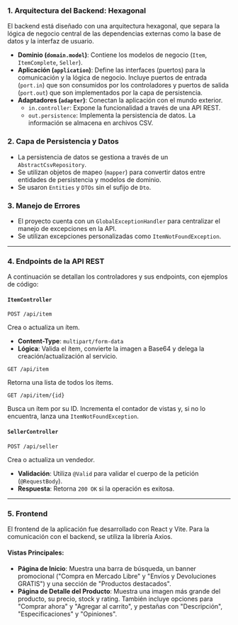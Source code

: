 ### 1. Arquitectura del Backend: Hexagonal

El backend está diseñado con una arquitectura hexagonal, que separa la lógica de negocio central de las dependencias externas como la base de datos y la interfaz de usuario.

* **Dominio (`domain.model`)**: Contiene los modelos de negocio (`Item`, `ItemComplete`, `Seller`).
* **Aplicación (`application`)**: Define las interfaces (puertos) para la comunicación y la lógica de negocio. Incluye puertos de entrada (`port.in`) que son consumidos por los controladores y puertos de salida (`port.out`) que son implementados por la capa de persistencia.
* **Adaptadores (`adapter`)**: Conectan la aplicación con el mundo exterior.
    * `in.controller`: Expone la funcionalidad a través de una API REST.
    * `out.persistence`: Implementa la persistencia de datos. La información se almacena en archivos CSV.

### 2. Capa de Persistencia y Datos

* La persistencia de datos se gestiona a través de un `AbstractCsvRepository`.
* Se utilizan objetos de mapeo (`mapper`) para convertir datos entre entidades de persistencia y modelos de dominio.
* Se usaron `Entities` y `DTOs` sin el sufijo de `Dto`.

### 3. Manejo de Errores

* El proyecto cuenta con un `GlobalExceptionHandler` para centralizar el manejo de excepciones en la API.
* Se utilizan excepciones personalizadas como `ItemNotFoundException`.

---

### 4. Endpoints de la API REST

A continuación se detallan los controladores y sus endpoints, con ejemplos de código:

#### **`ItemController`**

`POST /api/item`

Crea o actualiza un ítem.

* **Content-Type**: `multipart/form-data`
* **Lógica**: Valida el ítem, convierte la imagen a Base64 y delega la creación/actualización al servicio.

`GET /api/item`

Retorna una lista de todos los ítems.

`GET /api/item/{id}`

Busca un ítem por su ID. Incrementa el contador de vistas y, si no lo encuentra, lanza una `ItemNotFoundException`.

#### **`SellerController`**

`POST /api/seller`

Crea o actualiza un vendedor.

* **Validación**: Utiliza `@Valid` para validar el cuerpo de la petición (`@RequestBody`).
* **Respuesta**: Retorna `200 OK` si la operación es exitosa.

---

### 5. Frontend

El frontend de la aplicación fue desarrollado con React y Vite. Para la comunicación con el backend, se utiliza la librería Axios.

#### Vistas Principales:
* **Página de Inicio**: Muestra una barra de búsqueda, un banner promocional ("Compra en Mercado Libre" y "Envíos y Devoluciones GRATIS") y una sección de "Productos destacados".
* **Página de Detalle del Producto**: Muestra una imagen más grande del producto, su precio, stock y rating. También incluye opciones para "Comprar ahora" y "Agregar al carrito", y pestañas con "Descripción", "Especificaciones" y "Opiniones".
